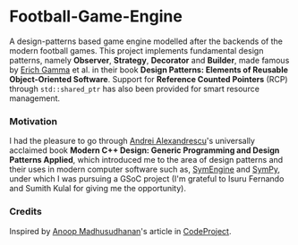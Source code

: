 # Football-Game-Engine
A design-patterns based game engine modelled after the backends of the modern football games. This project implements fundamental design patterns, namely **Observer**, **Strategy**, **Decorator** and **Builder**, made famous by [Erich Gamma](https://en.wikipedia.org/wiki/Erich_Gamma) et al. in their book **Design Patterns: Elements of Reusable Object-Oriented Software**. Support for **Reference Counted Pointers** (RCP) through `std::shared_ptr` has also been provided for smart resource management.

### Motivation
I had the pleasure to go through [Andrei Alexandrescu](https://erdani.com/)'s universally acclaimed book **Modern C++ Design: Generic Programming and Design Patterns Applied**, which introduced me to the area of design patterns and their uses in modern computer software such as, [SymEngine](https://github.com/symengine/symengine) and [SymPy](github.com/sympy/sympy), under which I was pursuing a GSoC project (I'm grateful to Isuru Fernando and Sumith Kulal for giving me the opportunity).

### Credits 
Inspired by [Anoop Madhusudhanan](https://github.com/amazedsaint)'s article in [CodeProject](https://codeproject.com).
